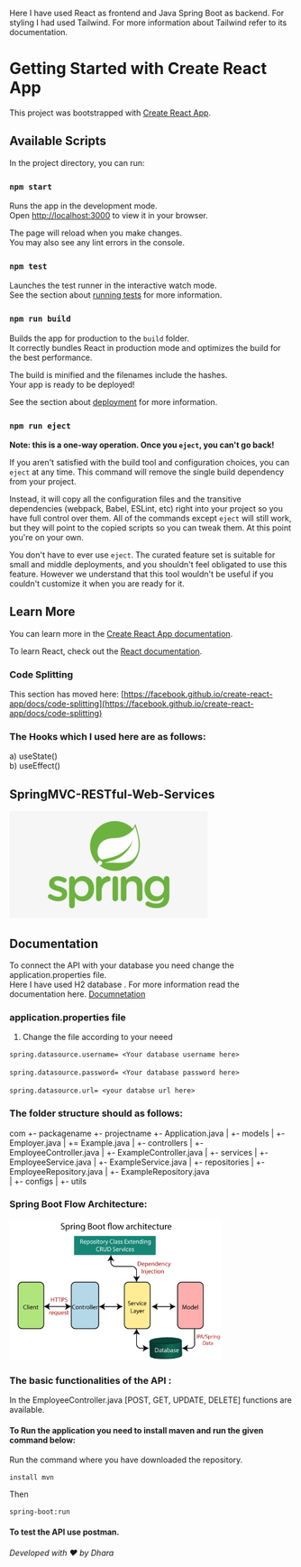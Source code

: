 Here I have used React as frontend and Java Spring Boot as backend. For styling I had used Tailwind.
For more information about Tailwind refer to its documentation.

# Getting Started with Create React App
This project was bootstrapped with [Create React App](https://github.com/facebook/create-react-app).

## Available Scripts
In the project directory, you can run:
### `npm start`

Runs the app in the development mode.\
Open [http://localhost:3000](http://localhost:3000) to view it in your browser.

The page will reload when you make changes.\
You may also see any lint errors in the console.

### `npm test`

Launches the test runner in the interactive watch mode.\
See the section about [running tests](https://facebook.github.io/create-react-app/docs/running-tests) for more information.

### `npm run build`

Builds the app for production to the `build` folder.\
It correctly bundles React in production mode and optimizes the build for the best performance.

The build is minified and the filenames include the hashes.\
Your app is ready to be deployed!

See the section about [deployment](https://facebook.github.io/create-react-app/docs/deployment) for more information.

### `npm run eject`

**Note: this is a one-way operation. Once you `eject`, you can't go back!**

If you aren't satisfied with the build tool and configuration choices, you can `eject` at any time. This command will remove the single build dependency from your project.

Instead, it will copy all the configuration files and the transitive dependencies (webpack, Babel, ESLint, etc) right into your project so you have full control over them. All of the commands except `eject` will still work, but they will point to the copied scripts so you can tweak them. At this point you're on your own.

You don't have to ever use `eject`. The curated feature set is suitable for small and middle deployments, and you shouldn't feel obligated to use this feature. However we understand that this tool wouldn't be useful if you couldn't customize it when you are ready for it.

## Learn More

You can learn more in the [Create React App documentation](https://facebook.github.io/create-react-app/docs/getting-started).

To learn React, check out the [React documentation](https://reactjs.org/).

### Code Splitting

This section has moved here: [https://facebook.github.io/create-react-app/docs/code-splitting](https://facebook.github.io/create-react-app/docs/code-splitting)

### The Hooks which I used here are as follows:
a) useState()<br>
b) useEffect()

## SpringMVC-RESTful-Web-Services

<img src="images/spring-logo.png"  height="190" >

## Documentation

To connect the API with your database you need change the application.properties file.<br>
Here I have used H2 database . For more information read the documentation here. [Documnetation](https://www.baeldung.com/spring-boot-h2-database)

### application.properties file

1. Change the file according to your neeed

```
spring.datasource.username= <Your database username here>

spring.datasource.password= <Your database password here>

spring.datasource.url= <your databse url here> 

```
### The folder structure should as follows:
com
 +- packagename
     +- projectname
         +- Application.java
         |
         +- models
         |   +- Employer.java
         |   += Example.java
         |
         +- controllers
         |   +- EmployeeController.java
         |   +- ExampleController.java
         |
         +- services
         |    +- EmployeeService.java
         |    +- ExampleService.java
         |
         +- repositories
         |    +- EmployeeRepository.java
         |    +- ExampleRepository.java   
         |
         +- configs
         |
         +- utils

### Spring Boot Flow Architecture:
<img src="images/spring-boot-architecture.png"  height="250" >

### The basic functionalities of the API :

In the EmployeeController.java [POST, GET, UPDATE, DELETE] functions are available.<br>

#### To Run the application you need to install maven and run the given command below:

Run the command where you have downloaded the repository.

```
install mvn
```
Then
```
spring-boot:run
```
#### To test the API use postman.




###### Developed with ❤️ by Dhara
